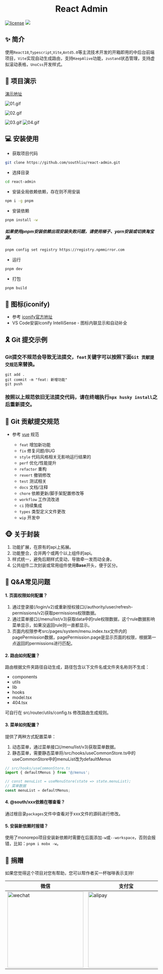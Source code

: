 <div align="center">
	<h1>React Admin</h1>
</div>

[![license](https://img.shields.io/badge/license-MIT-green.svg)](./LICENSE) ![](https://img.shields.io/github/stars/southliu/south-admin)

## ✨ 简介

使用`React18`,`Typescript`,`Vite`,`Antd5.0`等主流技术开发的开箱即用的中后台前端项目，`Vite`实现自动生成路由，支持`KeepAlive`功能，`zustand`状态管理，支持虚拟滚动表格，`UnoCss`开发样式。

## 🚀 项目演示
[演示地址](https://southliu.github.io/)

![01.gif](https://github.com/southliu/github-static/blob/main/react-admin/01.gif)

![02.gif](https://github.com/southliu/github-static/blob/main/react-admin/02.gif)

![03.gif](https://github.com/southliu/github-static/blob/main/react-admin/03.gif) ![04.gif](https://github.com/southliu/github-static/blob/main/react-admin/04.gif)

## 💻 安装使用

- 获取项目代码

```bash
git clone https://github.com/southliu/react-admin.git
```

- 选择目录

```bash
cd react-admin
```

- 安装全局依赖依赖，存在则不用安装

```bash
npm i -g pnpm
```

- 安装依赖
```bash
pnpm install -w
```
##### 如果使用pnpm安装依赖出现安装失败问题，请使用梯子、yarn安装或切换淘宝源。
```bash
pnpm config set registry https://registry.npmmirror.com
```

- 运行

```bash
pnpm dev
```

- 打包

```bash
pnpm build
```

## 🧩 图标(iconify)

- 参考 [iconify官方地址](https://icon-sets.iconify.design/)
- VS Code安装Iconify IntelliSense - 图标内联显示和自动补全

## 🎗️ Git 提交示例
### Git提交不规范会导致无法提交，`feat`关键字可以按照下面`Git 贡献提交规范`来替换。
```
git add .
git commit -m "feat: 新增功能"
git push
```
### 按照以上规范依旧无法提交代码，请在终端执行`npx husky install`之后重新提交。

## 🎯 Git 贡献提交规范

- 参考 [vue](https://github.com/vuejs/vue/blob/dev/.github/COMMIT_CONVENTION.md) 规范

  - `feat` 增加新功能
  - `fix` 修复问题/BUG
  - `style` 代码风格相关无影响运行结果的
  - `perf` 优化/性能提升
  - `refactor` 重构
  - `revert` 撤销修改
  - `test` 测试相关
  - `docs` 文档/注释
  - `chore` 依赖更新/脚手架配置修改等
  - `workflow` 工作流改进
  - `ci` 持续集成
  - `types` 类型定义文件更改
  - `wip` 开发中

## 🐵 关于封装
  1. 功能扩展，在原有的api上拓展。
  2. 功能整合，合并两个或两个以上组件的api。
  3. 样式统一，避免后期样式变动，导致牵一发而动全身。
  4. 公共组件二次封装或常用组件使用**Base**开头，便于区分。

## 📕 Q&A常见问题
#### 1. 页面权限如何配置？
1. 通过登录接(/login/v2)或重新授权接口(/authority/user/refresh-permissions/v2)获取permissions权限数据。
2. 通过菜单接口(/menu/list/v3)获取data中的rule权限数据，这个rule数据影响菜单显示，如果没返回rule则一直都显示。
3. 页面内权限参考src/pages/system/menu.index.tsx文件内的pagePermission数据，pagePermission.page是显示页面的权限，根据第一点返回的permissions进行匹配。

#### 2. 路由如何配置？
路由根据文件夹路径自动生成，路径包含以下文件名或文件夹名称则不生成：

* components
* utils
* lib
* hooks
* model.tsx
* 404.tsx

可自行在 src/router/utils/config.ts 修改路由生成规则。

#### 3. 菜单如何配置？
提供了两种方式配置菜单：
1. 动态菜单，通过菜单接口(/menu/list/v3)获取菜单数据。
2. 静态菜单，需要静态菜单将/src/hooks/useCommonStore.ts中的useCommonStore中的menuList改为defaultMenus
```js
// src/hooks/useCommonStore.ts
import { defaultMenus } from '@/menus';

// const menuList = useMenuStore(state => state.menuList);
// 菜单数据
const menuList = defaultMenus;
```

#### 4. @south/xxx依赖在哪查看？
通过根目录`packages`文件中查看对于xxx文件的源码进行修改。

#### 5. 安装新依赖时报错？
使用了monorepo项目安装新依赖时需要在后面添加`-w`或`--workspace`，否则会报错，比如：`pnpm i mobx -w`。

## 🧡 捐赠
如果您觉得这个项目对您有帮助，您可以帮作者买一杯咖啡表示支持!

| 微信 | 支付宝 |
| --- | --- |
| <img src="https://github.com/southliu/github-static/blob/main/pay/wechat.jpg" width="250" alt="wechat"> | <img src="https://github.com/southliu/github-static/blob/main/pay/alipay.jpg" width="250" alt="alipay">  |
